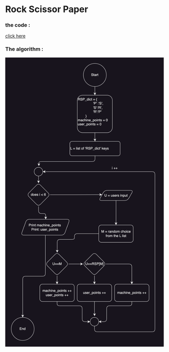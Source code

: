 # Rock Scissor Paper 

### the code :
[click here](app.py)

### The algorithm :
![flowchart](RSP.png)
